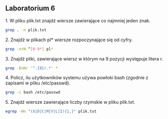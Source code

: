 ## Laboratorium 6

1\. W pliku plik.txt znajdź wiersze zawierające co najmniej jeden znak.

```sh
grep . -n plik.txt
```

2\. Znajdź w plikach pl* wiersze rozpoczynające się od cyfry.

```sh
grep -nrH ^[0-9*] pl*
```

3\. Znajdź pliki, zawierające wiersz w którym na 9 pozycji występuje litera r.

```sh
grep -EnHr '^.{8}r.*' *
```

4\. Policz, ilu użytkowników systemu używa powłoki bash (zgodnie z zapisami w pliku /etc/passwd).

```sh
grep -c bash /etc/passwd
```

5\. Znajdź wiersze zawierające liczby rzymskie w pliku plik.txt.

```sh
egrep -Hn "(X|D|C|M|V|L|I){1,}" plik.txt
```
